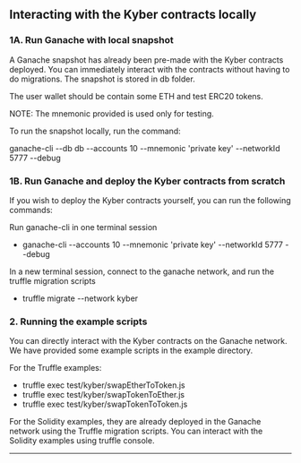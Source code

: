 ## Interacting with the Kyber contracts locally

### 1A. Run Ganache with local snapshot
A Ganache snapshot has already been pre-made with the Kyber contracts deployed. You can immediately interact with the contracts without having to do migrations. The snapshot is stored in db folder.

The user wallet  should be contain some ETH and test ERC20 tokens.

NOTE: The mnemonic provided is used only for testing. 

To run the snapshot locally, run the command:

ganache-cli --db db --accounts 10 --mnemonic 'private key' --networkId 5777 --debug

### 1B. Run Ganache and deploy the Kyber contracts from scratch
If you wish to deploy the Kyber contracts yourself, you can run the following commands:

Run ganache-cli in one terminal session

- ganache-cli --accounts 10 --mnemonic 'private key' --networkId 5777 --debug

In a new terminal session, connect to the ganache network, and run the truffle migration scripts

- truffle migrate --network kyber

### 2. Running the example scripts
You can directly interact with the Kyber contracts on the Ganache network. We have provided some example scripts in the example directory.

For the Truffle examples:

- truffle exec test/kyber/swapEtherToToken.js
- truffle exec test/kyber/swapTokenToEther.js
- truffle exec test/kyber/swapTokenToToken.js

For the Solidity examples, they are already deployed in the Ganache network using the Truffle migration scripts. You can interact with the Solidity examples using truffle console.

------------



